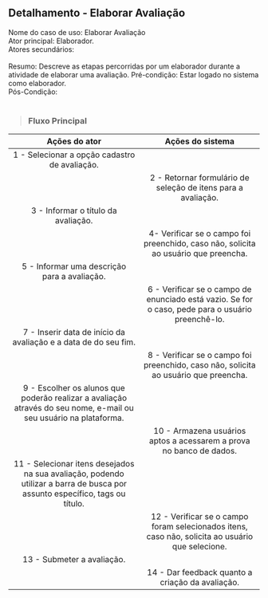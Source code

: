 ## Detalhamento - Elaborar Avaliação 
Nome do caso de uso: Elaborar Avaliação <br>
Ator principal: Elaborador. <br>
Atores secundários:	<br>	 
Resumo: Descreve as etapas percorridas por um elaborador durante a atividade de elaborar uma avaliação.
Pré-condição: Estar logado no sistema como elaborador.  <br>
Pós-Condição: <br> <br>

> ### Fluxo Principal
| Ações do ator                            | Ações do sistema      |
| :-----------------:                      | :-----------------:   |  
| 1 -  Selecionar a opção cadastro de avaliação. |             |  
|                                          | 2 -  Retornar formulário de seleção de itens para a avaliação.         |  
| 3 - Informar o título da avaliação.   |  
|                                          | 4- Verificar se o campo foi preenchido, caso não, solicita ao usuário que preencha.          |
| 5 - Informar uma descrição para a avaliação.           |      
|                                          | 6 - Verificar se o campo de enunciado está vazio. Se for o caso, pede para o usuário preenchê-lo. |
| 7 - Inserir data de início da avaliação e a data de do seu fim.                              |                                                                           |  
|                                          | 8 - Verificar se o campo foi preenchido, caso não, solicita ao usuário que preencha. |
| 9 - Escolher os alunos que poderão realizar a avaliação através do seu nome, e-mail ou seu usuário na plataforma.                              |                                                                           |  
|                                          | 10 - Armazena usuários aptos a acessarem a prova no banco de dados. |
| 11 - Selecionar itens desejados na sua avaliação, podendo utilizar a barra de busca por assunto específico, tags ou título.                              |                                                                           |  
|                                          | 12 - Verificar se o campo foram selecionados itens, caso não, solicita ao usuário que selecione. |
| 13 - Submeter a avaliação.
|                                          | 14 - Dar feedback quanto a criação da avaliação.                                                  |  

<br>